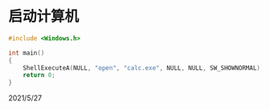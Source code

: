 # 启动计算机

```cpp
#include <Windows.h>

int main()
{
	ShellExecuteA(NULL, "open", "calc.exe", NULL, NULL, SW_SHOWNORMAL);
	return 0;
}
```


2021/5/27  
